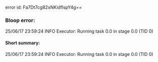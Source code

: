 error id: Fa7Dt7cg82xNKidflspY4g==
### Bloop error:

25/06/17 23:59:24 INFO Executor: Running task 0.0 in stage 0.0 (TID 0)
#### Short summary: 

25/06/17 23:59:24 INFO Executor: Running task 0.0 in stage 0.0 (TID 0)